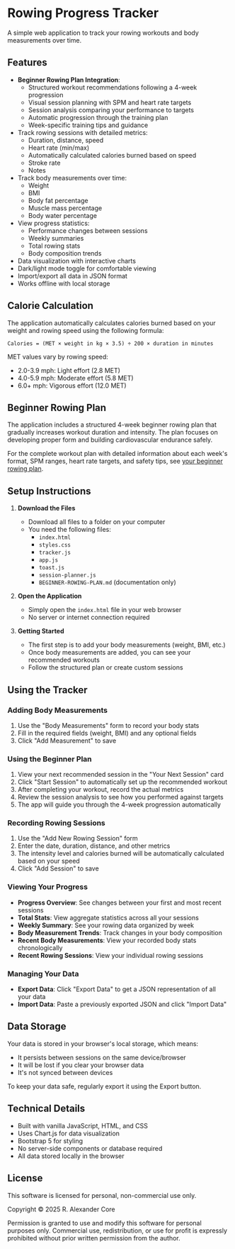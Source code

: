 # Rowing Progress Tracker

A simple web application to track your rowing workouts and body measurements over time.

## Features

- **Beginner Rowing Plan Integration**:
  - Structured workout recommendations following a 4-week progression
  - Visual session planning with SPM and heart rate targets
  - Session analysis comparing your performance to targets
  - Automatic progression through the training plan
  - Week-specific training tips and guidance
- Track rowing sessions with detailed metrics:
  - Duration, distance, speed
  - Heart rate (min/max)
  - Automatically calculated calories burned based on speed
  - Stroke rate
  - Notes
- Track body measurements over time:
  - Weight
  - BMI
  - Body fat percentage
  - Muscle mass percentage
  - Body water percentage
- View progress statistics:
  - Performance changes between sessions
  - Weekly summaries
  - Total rowing stats
  - Body composition trends
- Data visualization with interactive charts
- Dark/light mode toggle for comfortable viewing
- Import/export all data in JSON format
- Works offline with local storage

## Calorie Calculation

The application automatically calculates calories burned based on your weight and rowing speed using the following formula:

```
Calories = (MET × weight in kg × 3.5) ÷ 200 × duration in minutes
```

MET values vary by rowing speed:
- 2.0-3.9 mph: Light effort (2.8 MET)
- 4.0-5.9 mph: Moderate effort (5.8 MET)
- 6.0+ mph: Vigorous effort (12.0 MET)

## Beginner Rowing Plan

The application includes a structured 4-week beginner rowing plan that gradually increases workout duration and intensity. The plan focuses on developing proper form and building cardiovascular endurance safely.

For the complete workout plan with detailed information about each week's format, SPM ranges, heart rate targets, and safety tips, see [your beginner rowing plan](beginner-plan.md).

## Setup Instructions

1. **Download the Files**
   - Download all files to a folder on your computer
   - You need the following files:
     - `index.html`
     - `styles.css`
     - `tracker.js`
     - `app.js`
     - `toast.js`
     - `session-planner.js`
     - `BEGINNER-ROWING-PLAN.md` (documentation only)

2. **Open the Application**
   - Simply open the `index.html` file in your web browser
   - No server or internet connection required

3. **Getting Started**
   - The first step is to add your body measurements (weight, BMI, etc.)
   - Once body measurements are added, you can see your recommended workouts
   - Follow the structured plan or create custom sessions

## Using the Tracker

### Adding Body Measurements

1. Use the "Body Measurements" form to record your body stats
2. Fill in the required fields (weight, BMI) and any optional fields
3. Click "Add Measurement" to save

### Using the Beginner Plan

1. View your next recommended session in the "Your Next Session" card
2. Click "Start Session" to automatically set up the recommended workout
3. After completing your workout, record the actual metrics
4. Review the session analysis to see how you performed against targets
5. The app will guide you through the 4-week progression automatically

### Recording Rowing Sessions

1. Use the "Add New Rowing Session" form
2. Enter the date, duration, distance, and other metrics
3. The intensity level and calories burned will be automatically calculated based on your speed
4. Click "Add Session" to save

### Viewing Your Progress

- **Progress Overview**: See changes between your first and most recent sessions
- **Total Stats**: View aggregate statistics across all your sessions
- **Weekly Summary**: See your rowing data organized by week
- **Body Measurement Trends**: Track changes in your body composition
- **Recent Body Measurements**: View your recorded body stats chronologically
- **Recent Rowing Sessions**: View your individual rowing sessions

### Managing Your Data

- **Export Data**: Click "Export Data" to get a JSON representation of all your data
- **Import Data**: Paste a previously exported JSON and click "Import Data"

## Data Storage

Your data is stored in your browser's local storage, which means:
- It persists between sessions on the same device/browser
- It will be lost if you clear your browser data
- It's not synced between devices

To keep your data safe, regularly export it using the Export button.

## Technical Details

- Built with vanilla JavaScript, HTML, and CSS
- Uses Chart.js for data visualization
- Bootstrap 5 for styling
- No server-side components or database required
- All data stored locally in the browser

## License

This software is licensed for personal, non-commercial use only. 

Copyright © 2025 R. Alexander Core

Permission is granted to use and modify this software for personal purposes only. 
Commercial use, redistribution, or use for profit is expressly prohibited without prior written permission from the author.